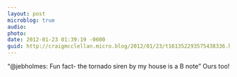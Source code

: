 ```yaml
---
layout: post
microblog: true
audio: 
photo: 
date: 2012-01-23 01:39:19 -0600
guid: http://craigmcclellan.micro.blog/2012/01/23/t161352293575438336.html
---
```

“@jebholmes: Fun fact- the tornado siren by my house is a B note” Ours too!
